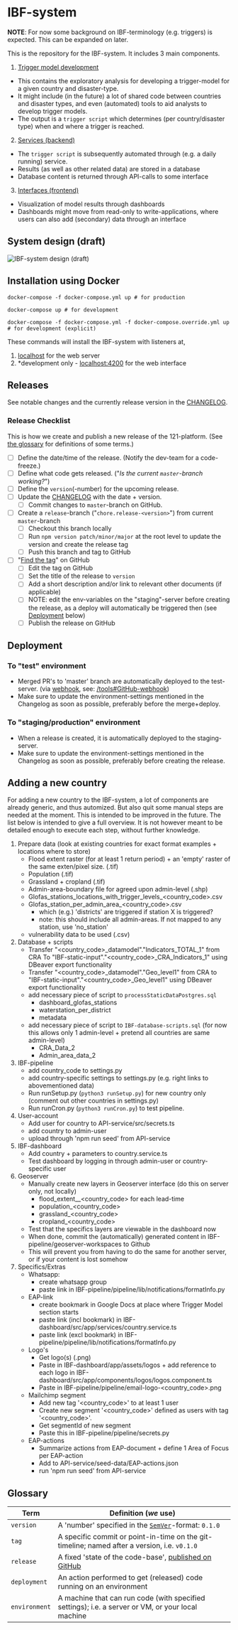 # IBF-system

**NOTE**: For now some background on IBF-terminology (e.g. triggers) is
expected. This can be expanded on later.

This is the repository for the IBF-system. It includes 3 main components.

1. [Trigger model development](./trigger-model-development/)

-   This contains the exploratory analysis for developing a trigger-model for a
    given country and disaster-type.
-   It might include (in the future) a lot of shared code between countries and
    disaster types, and even (automated) tools to aid analysts to develop
    trigger models.
-   The output is a `trigger script` which determines (per country/disaster
    type) when and where a trigger is reached.

2. [Services (backend)](./services/)

-   The `trigger script` is subsequently automated through (e.g. a daily
    running) service.
-   Results (as well as other related data) are stored in a database
-   Database content is returned through API-calls to some interface

3. [Interfaces (frontend)](./interfaces/)

-   Visualization of model results through dashboards
-   Dashboards might move from read-only to write-applications, where users can
    also add (secondary) data through an interface

## System design (draft)

![IBF-system design (draft)](./system-design/ibf-system-design.PNG)

## Installation using Docker

```
docker-compose -f docker-compose.yml up # for production

docker-compose up # for development

docker-compose -f docker-compose.yml -f docker-compose.override.yml up # for development (explicit)
```

These commands will install the IBF-system with listeners at,

1. [localhost](http://localhost) for the web server
2. \*development only - [localhost:4200](http://localhost:4200) for the web
   interface

## Releases

See notable changes and the currently release version in the
[CHANGELOG](CHANGELOG.md).

### Release Checklist

This is how we create and publish a new release of the 121-platform. (See
[the glossary](#glossary) for definitions of some terms.)

-   [ ] Define the date/time of the release. (Notify the dev-team for a
        code-freeze.)
-   [ ] Define what code gets released. ("_Is the current `master`-branch
        working?_")
-   [ ] Define the `version`(-number) for the upcoming release.
-   [ ] Update the [CHANGELOG](CHANGELOG.md) with the date + version.
    -   [ ] Commit changes to `master`-branch on GitHub.
-   [ ] Create a `release`-branch ("`chore.release-<version>`") from current
        `master`-branch
    -   [ ] Checkout this branch locally
    -   [ ] Run `npm version patch/minor/major` at the root level to update the
            version and create the release tag
    -   [ ] Push this branch and tag to GitHub
-   [ ] "[Find the tag](https://github.com/rodekruis/IBF-system/tags)" on GitHub
    -   [ ] Edit the tag on GitHub
    -   [ ] Set the title of the release to `version`
    -   [ ] Add a short description and/or link to relevant other documents (if
            applicable)
    -   [ ] NOTE: edit the env-variables on the "staging"-server before creating
            the release, as a deploy will automatically be triggered then (see
            [Deployment](#deployment) below)
    -   [ ] Publish the release on GitHub

## Deployment

### To "test" environment

-   Merged PR's to 'master' branch are automatically deployed to the
    test-server. (via [webhook](tools/webhook.service), see:
    [/tools#GitHub-webhook](tools/README.md#github-webhook))
-   Make sure to update the environment-settings mentioned in the Changelog as
    soon as possible, preferably before the merge+deploy.

### To "staging/production" environment

-   When a release is created, it is automatically deployed to the
    staging-server.
-   Make sure to update the environment-settings mentioned in the Changelog as
    soon as possible, preferably before creating the release.

## Adding a new country

For adding a new country to the IBF-system, a lot of components are already generic, and thus automized. But also quit some manual steps are needed at the moment. This is intended to be improved in the future. The list below is intended to give a full overview. It is not however meant to be detailed enough to execute each step, without further knowledge.

1. Prepare data (look at existing countries for exact format examples + locations where to store)
    - Flood extent raster (for at least 1 return period) + an 'empty' raster of the same exten/pixel size. (.tif)
    - Population (.tif)
    - Grassland + cropland (.tif)
    - Admin-area-boundary file for agreed upon admin-level (.shp)
    - Glofas_stations_locations_with_trigger_levels_<country_code>.csv
    - Glofas_station_per_admin_area_<country_code>.csv 
        - which (e.g.) 'districts' are triggered if station X is triggered?
        - note: this should include all admin-areas. If not mapped to any station, use 'no_station'
    - vulnerability data to be used (.csv)
2. Database + scripts
    - Transfer "<country_code>_datamodel"."Indicators_TOTAL_1" from CRA To "IBF-static-input"."<country_code>_CRA_Indicators_1" using DBeaver export functionality
    - Transfer "<country_code>_datamodel"."Geo_level1" from CRA to "IBF-static-input"."<country_code>_Geo_level1" using DBeaver export functionality
    - add necessary piece of script to `processStaticDataPostgres.sql`
        - dashboard_glofas_stations
        - waterstation_per_district
        - metadata
    - add necessary piece of script to `IBF-database-scripts.sql` (for now this allows only 1 admin-level + pretend all countries are same admin-level)
        - CRA_Data_2 
        - Admin_area_data_2
3. IBF-pipeline
    - add country_code to settings.py
    - add country-specific settings to settings.py (e.g. right links to abovementioned data)
    - Run runSetup.py (`python3 runSetup.py`) for new country only (comment out other countries in settings.py)
    - Run runCron.py (`python3 runCron.py`) to test pipeline.
4. User-account
    - Add user for country to API-service/src/secrets.ts
    - add country to admin-user
    - upload through 'npm run seed' from API-service
4. IBF-dashboard
    - Add country + parameters to country.service.ts
    - Test dashboard by logging in through admin-user or country-specific user
5. Geoserver
    - Manually create new layers in Geoserver interface (do this on server only, not locally)
        - flood_extent_<lead-time>_<country_code> for each lead-time
        - population_<country_code>
        - grassland_<country_code>
        - cropland_<country_code>
    - Test that the specifics layers are viewable in the dashboard now
    - When done, commit the (automatically) generated content in IBF-pipeline/geoserver-workspaces to Github
    - This will prevent you from having to do the same for another server, or if your content is lost somehow
6. Specifics/Extras
    - Whatsapp: 
        - create whatsapp group
        - paste link in IBF-pipeline/pipeline/lib/notifications/formatInfo.py
    - EAP-link
        - create bookmark in Google Docs at place where Trigger Model section starts
        - paste link (incl bookmark) in IBF-dashboard/src/app/services/country.service.ts
        - paste link (excl bookmark) in IBF-pipeline/pipeline/lib/notifications/formatInfo.py
    - Logo's
        - Get logo(s) (.png)
        - Paste in IBF-dashboard/app/assets/logos + add reference to each logo in  IBF-dashboard/src/app/components/logos/logos.component.ts
        - Paste in IBF-pipeline/pipeline/email-logo-<country_code>.png
    - Mailchimp segment
        - Add new tag '<country_code>' to at least 1 user
        - Create new segment '<country_code>' defined as users with tag '<country_code>'.
        - Get segmentId of new segment
        - Paste this in IBF-pipeline/pipeline/secrets.py
    - EAP-actions
        - Summarize actions from EAP-document + define 1 Area of Focus per EAP-action
        - Add to API-service/seed-data/EAP-actions.json
        - run 'npm run seed' from API-service



## Glossary

| Term          | Definition (_we_ use)                                                                                     |
| ------------- | --------------------------------------------------------------------------------------------------------- |
| `version`     | A 'number' specified in the [`SemVer`](https://semver.org/spec/v2.0.0.html)-format: `0.1.0`               |
| `tag`         | A specific commit or point-in-time on the git-timeline; named after a version, i.e. `v0.1.0`              |
| `release`     | A fixed 'state of the code-base', [published on GitHub](https://github.com/rodekruis/IBF-system/releases) |
| `deployment`  | An action performed to get (released) code running on an environment                                      |
| `environment` | A machine that can run code (with specified settings); i.e. a server or VM, or your local machine         |


